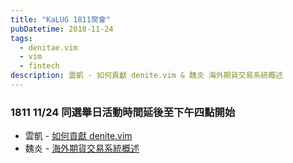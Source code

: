 ```yaml
---
title: "KaLUG 1811聚會"
pubDatetime: 2018-11-24
tags:
  - denitae.vim
  - vim
  - fintech
description: 雲凱 - 如何貢獻 denite.vim & 魏炎 海外期貨交易系統概述
---
```


### 1811 11/24 同選舉日活動時間延後至下午四點開始

 - 雲凱 - [如何貢獻 denite.vim](https://github.com/Shougo/denite.nvim)
 - 魏炎 - [海外期貨交易系統概述](https://drive.google.com/open?id=1LeGq9CKH8Q0clmAiB8he2n1-tMcgRnf6)
